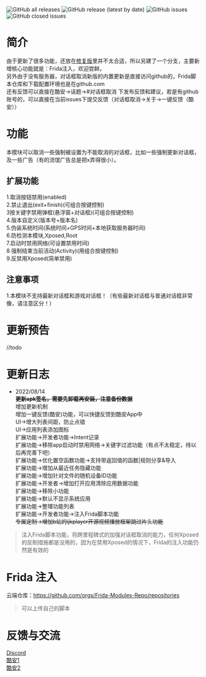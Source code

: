 ![GitHub all releases](https://img.shields.io/github/downloads/Xposed-Modules-Repo/com.mhook.dialog.new/total?color=1&style=plastic) 
![GitHub release (latest by date)](https://img.shields.io/github/v/release/Xposed-Modules-Repo/com.mhook.dialog.new?style=plastic)
![GitHub issues](https://img.shields.io/github/issues-raw/Xposed-Modules-Repo/com.mhook.dialog.new?style=plastic)
![GitHub closed issues](https://img.shields.io/github/issues-closed-raw/Xposed-Modules-Repo/com.mhook.dialog.new?style=plastic)  
# 简介
由于更新了很多功能，还放在[修复版](https://github.com/Xposed-Modules-Repo/com.mhook.dialog.fix)里并不太合适，所以另建了一个分支，主要新增核心功能就是：Frida注入，欢迎尝鲜。  
另外由于没有服务器，对话框取消新版的内置更新是直接访问github的，Frida脚本仓库和下载配置环境也是在github.com  
还有反馈可以直接在酷安->话题->#对话框取消 下发布反馈和建议，若是有github账号的，可以直接在当前issues下提交反馈（对话框取消->关于->一键反馈（酷安））  
# 功能
本模块可以取消一些强制被设置为不能取消的对话框，比如一些强制更新对话框，及一些广告（有的流氓广告总是把x弄得很小）。

## 扩展功能
1.取消按钮禁用(enabled)  
2.禁止退出(exit+finish)(可组合按键控制)  
3按关键字禁用弹框(悬浮窗+对话框)(可组合按键控制)  
4.版本自定义(版本号+版本名)  
5.伪装系统时间(系统时间+GPS时间+本地获取服务器时间)  
6.防检测本模块,Xposed,Root  
7.启动时禁用网络(可设置禁用时间)  
8.强制结束当前活动(Activity)(用组合按键控制)  
9.反禁用Xposed(简单禁用)  
## 注意事项
1.本模块不支持最新对话框和游戏对话框！（有些最新对话框与普通对话框非常像，请注意区分！）  

# 更新预告
//todo
# 更新日志
- 2022/08/14  
~~**更新apk签名，需要先卸载再安装，注意备份数据**~~  
增加更新机制  
增加一键反馈(酷安)功能，可以快捷反馈到酷安App中  
UI->增大列表间距，防止点错  
UI->应用列表添加图标  
扩展功能->开发者功能->Intent记录  
扩展功能->移除app启动时禁用网络->关键字过滤功能（有点不太稳定，待以后再完善下吧）  
扩展功能->优化置空函数功能->支持带返回值的函数|规则分享&导入  
扩展功能->增加从最近任务隐藏功能  
扩展功能->增加针对文件的随机设备ID功能  
扩展功能->开发者->增加打开应用清除应用数据功能  
扩展功能->移除小功能  
扩展功能->默认不显示系统应用  
扩展功能->整理功能列表  
扩展功能->开发者功能->注入Frida脚本功能   
~~专属定制->增加b站的ijkplayer开源视频播放框架跳过片头功能~~  
> 注入Frida脚本功能，将跨里程碑式的加强对话框取消的能力，任何Xposed的反制措施都是没用的，因为在禁用Xposed的情况下，Frida的注入功能仍然是有效的
# Frida 注入
云端仓库：https://github.com/orgs/Frida-Modules-Repo/repositories
> 可以上传自己的脚本  
# 反馈与交流
[Discord](https://discord.gg/hDNx5mYGtA)  
[酷安1](https://www.coolapk.com/feed/writer?type=topic&tag=对话框取消)  
[酷安2](coolmarket://feed/writer?type=topic&tag=对话框取消)  
